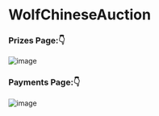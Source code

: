 # WolfChineseAuction

### Prizes Page:👇

![image](https://user-images.githubusercontent.com/39950157/148655786-3406e13c-63e0-403c-ac63-890ff697a9ca.png)


### Payments Page:👇

![image](https://user-images.githubusercontent.com/39950157/148656592-f09cf3e1-5993-4097-ad3e-daf14a0416f5.png)

